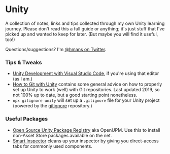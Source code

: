 # Unity

A collection of notes, links and tips collected through my own Unity learning journey. Please don't read this a full guide or anything; it's just stuff that I've picked up and wanted to keep for later. (But maybe you will find it useful, too!)

Questions/suggestions? I'm [@hmans on Twitter](https://twitter.com/hmans).

### Tips & Tweaks

- [Unity Development with Visual Studio Code](https://code.visualstudio.com/docs/other/unity), if you're using that editor (as I am.)
- [How to Git with Unity](https://thoughtbot.com/blog/how-to-git-with-unity) contains some general advice on how to properly set up Unity to work (well) with Git repositories. Last updated 2019, so not 100% up to date, but a good starting point nonetheless.
- `npx gitignore unity` will set up a `.gitignore` file for your Unity project (powered by the [gitignore](https://github.com/github/gitignore) repository.)

### Useful Packages

- [Open Source Unity Package Registry](https://openupm.com/) aka OpenUPM. Use this to install non-Asset Store packages available on the net.
- [Smart Inspector](https://github.com/neon-age/Smart-Inspector) cleans up your inspector by giving you direct-access tabs for commonly used components.
